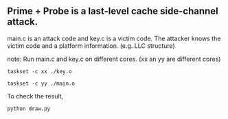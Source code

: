 ## Prime + Probe is a last-level cache side-channel attack.

main.c is an attack code and key.c is a victim code.
The attacker knows the victim code and a platform information. (e.g. LLC structure)

note: Run main.c and key.c on different cores. (xx an yy are different cores)

    taskset -c xx ./key.o

    taskset -c yy ./main.o

To check the result, 

    python draw.py